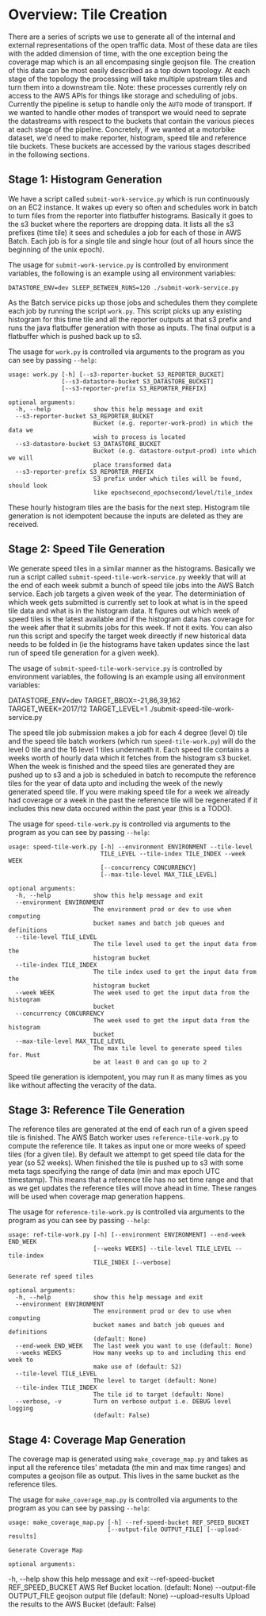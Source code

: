 # Overview: Tile Creation

There are a series of scripts we use to generate all of the internal and external representations of the open traffic data. Most of these data are tiles with the added dimension of time, with the one exception being the coverage map which is an all encompasing single geojson file. The creation of this data can be most easily described as a top down topology. At each stage of the topology the processing will take multiple upstream tiles and turn them into a downstream tile. Note: these processes currently rely on access to the AWS APIs for things like storage and scheduling of jobs. Currently the pipeline is setup to handle only the `AUTO` mode of transport. If we wanted to handle other modes of transport we would need to seprate the datastreams with respect to the buckets that contain the various pieces at each stage of the pipeline. Concretely, if we wanted at a motorbike dataset, we'd need to make reporter, histogram, speed tile and reference tile buckets. These buckets are accessed by the various stages described in the following sections.

## Stage 1: Histogram Generation

We have a script called `submit-work-service.py` which is run continuously on an EC2 instance. It wakes up every so often and schedules work in batch to turn files from the reporter into flatbuffer histograms. Basically it goes to the s3 bucket where the reporters are dropping data. It lists all the s3 prefixes (time tile) it sees and schedules a job for each of those in AWS Batch. Each job is for a single tile and single hour (out of all hours since the beginning of the unix epoch).

The usage for `submit-work-service.py` is controlled by environment variables, the following is an example using all environment variables:

    DATASTORE_ENV=dev SLEEP_BETWEEN_RUNS=120 ./submit-work-service.py

 As the Batch service picks up those jobs and schedules them they complete each job by running the script `work.py`. This script picks up any existing histogram for this time tile and all the reporter outputs at that s3 prefix and runs the java flatbuffer generation with those as inputs. The final output is a flatbuffer which is pushed back up to s3.

The usage for `work.py` is controlled via arguments to the program as you can see by passing `--help`:

    usage: work.py [-h] [--s3-reporter-bucket S3_REPORTER_BUCKET]
                   [--s3-datastore-bucket S3_DATASTORE_BUCKET]
                   [--s3-reporter-prefix S3_REPORTER_PREFIX]

    optional arguments:
      -h, --help            show this help message and exit
      --s3-reporter-bucket S3_REPORTER_BUCKET
                            Bucket (e.g. reporter-work-prod) in which the data we
                            wish to process is located
      --s3-datastore-bucket S3_DATASTORE_BUCKET
                            Bucket (e.g. datastore-output-prod) into which we will
                            place transformed data
      --s3-reporter-prefix S3_REPORTER_PREFIX
                            S3 prefix under which tiles will be found, should look
                            like epochsecond_epochsecond/level/tile_index

These hourly histogram tiles are the basis for the next step. Histogram tile generation is not idempotent because the inputs are deleted as they are received.

## Stage 2: Speed Tile Generation

We generate speed tiles in a similar manner as the histograms. Basically we run a script called `submit-speed-tile-work-service.py` weekly that will at the end of each week submit a bunch of speed tile jobs into the AWS Batch service. Each job targets a given week of the year. The determiniation of which week gets submitted is currently set to look at what is in the speed tile data and what is in the histogram data. It figures out which week of speed tiles is the latest available and if the histogram data has coverage for the week after that it submits jobs for this week. If not it exits. You can also run this script and specify the target week direectly if new historical data needs to be folded in (ie the histograms have taken updates since the last run of speed tile generation for a given week).

The usage of `submit-speed-tile-work-service.py` is controlled by environment variables, the following is an example using all environment variables:

DATASTORE_ENV=dev TARGET_BBOX=-21,86,39,162 TARGET_WEEK=2017/12 TARGET_LEVEL=1 ./submit-speed-tile-work-service.py

The speed tile job submission makes a job for each 4 degree (level 0) tile and the speed tile batch workers (which run `speed-tile-work.py`) will do the level 0 tile and the 16 level 1 tiles underneath it. Each speed tile contains a weeks worth of hourly data which it fetches from the histogram s3 bucket. When the week is finished and the speed tiles are generated they are pushed up to s3 and a job is scheduled in batch to recompute the reference tiles for the year of data upto and including the week of the newly generated speed tile. If you were making speed tile for a week we already had coverage or a week in the past the reference tile will be regenerated if it includes this new data occured within the past year (this is a TODO).

The usage for `speed-tile-work.py` is controlled via arguments to the program as you can see by passing `--help`:

    usage: speed-tile-work.py [-h] --environment ENVIRONMENT --tile-level
                              TILE_LEVEL --tile-index TILE_INDEX --week WEEK
                              [--concurrency CONCURRENCY]
                              [--max-tile-level MAX_TILE_LEVEL]
    
    optional arguments:
      -h, --help            show this help message and exit
      --environment ENVIRONMENT
                            The environment prod or dev to use when computing
                            bucket names and batch job queues and definitions
      --tile-level TILE_LEVEL
                            The tile level used to get the input data from the
                            histogram bucket
      --tile-index TILE_INDEX
                            The tile index used to get the input data from the
                            histogram bucket
      --week WEEK           The week used to get the input data from the histogram
                            bucket
      --concurrency CONCURRENCY
                            The week used to get the input data from the histogram
                            bucket
      --max-tile-level MAX_TILE_LEVEL
                            The max tile level to generate speed tiles for. Must
                            be at least 0 and can go up to 2

Speed tile generation is idempotent, you may run it as many times as you like without affecting the veracity of the data.

## Stage 3: Reference Tile Generation

The reference tiles are generated at the end of each run of a given speed tile is finished. The AWS Batch worker uses `reference-tile-work.py` to compute the reference tile. It takes as input one or more weeks of speed tiles (for a given tile). By default we attempt to get speed tile data for the year (so 52 weeks). When finished the tile is pushed up to s3 with some meta tags specifying the range of data (min and max epoch UTC timestamp). This means that a reference tile has no set time range and that as we get updates the reference tiles will move ahead in time. These ranges will be used when coverage map generation happens.

The usage for `reference-tile-work.py` is controlled via arguments to the program as you can see by passing `--help`:

    usage: ref-tile-work.py [-h] [--environment ENVIRONMENT] --end-week END_WEEK
                            [--weeks WEEKS] --tile-level TILE_LEVEL --tile-index
                            TILE_INDEX [--verbose]
    
    Generate ref speed tiles
    
    optional arguments:
      -h, --help            show this help message and exit
      --environment ENVIRONMENT
                            The environment prod or dev to use when computing
                            bucket names and batch job queues and definitions
                            (default: None)
      --end-week END_WEEK   The last week you want to use (default: None)
      --weeks WEEKS         How many weeks up to and including this end week to
                            make use of (default: 52)
      --tile-level TILE_LEVEL
                            The level to target (default: None)
      --tile-index TILE_INDEX
                            The tile id to target (default: None)
      --verbose, -v         Turn on verbose output i.e. DEBUG level logging
                            (default: False)

## Stage 4: Coverage Map Generation

The coverage map is generated using `make_coverage_map.py` and takes as input all the reference tiles' metadata (the min and max time ranges) and computes a geojson file as output. This lives in the same bucket as the reference tiles.

The usage for `make_coverage_map.py` is controlled via arguments to the program as you can see by passing `--help`:

    usage: make_coverage_map.py [-h] --ref-speed-bucket REF_SPEED_BUCKET
                                [--output-file OUTPUT_FILE] [--upload-results]
    
    Generate Coverage Map
    
    optional arguments:
  -h, --help            show this help message and exit
      --ref-speed-bucket REF_SPEED_BUCKET
                            AWS Ref Bucket location. (default: None)
      --output-file OUTPUT_FILE
                            geojson output file (default: None)
      --upload-results      Upload the results to the AWS Bucket (default: False)
